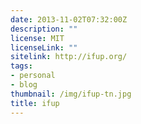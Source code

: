 ```yaml
---
date: 2013-11-02T07:32:00Z
description: ""
license: MIT
licenseLink: ""
sitelink: http://ifup.org/
tags:
- personal
- blog
thumbnail: /img/ifup-tn.jpg
title: ifup
---
```


